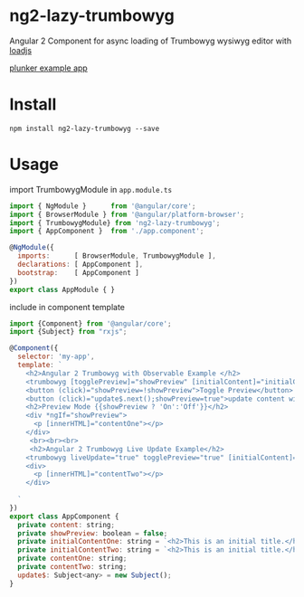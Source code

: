 # ng2-lazy-trumbowyg
Angular 2 Component for async loading of Trumbowyg wysiwyg editor with [loadjs](https://github.com/muicss/loadjs)

[plunker example app](https://plnkr.co/edit/dirpKmLNalUmz0mpdrk7?p=preview) 

# Install
`
npm install ng2-lazy-trumbowyg --save
`

# Usage
import TrumbowygModule in `app.module.ts`
```javascript
import { NgModule }      from '@angular/core';
import { BrowserModule } from '@angular/platform-browser';
import { TrumbowygModule} from 'ng2-lazy-trumbowyg';
import { AppComponent }  from './app.component';

@NgModule({
  imports:      [ BrowserModule, TrumbowygModule ],
  declarations: [ AppComponent ],
  bootstrap:    [ AppComponent ]
})
export class AppModule { }
```

include <trumbowyg> in component template
```javascript
import {Component} from '@angular/core';
import {Subject} from "rxjs";

@Component({
  selector: 'my-app',
  template: `
    <h2>Angular 2 Trumbowyg with Observable Example </h2>
    <trumbowyg [togglePreview]="showPreview" [initialContent]="initialContentOne" [update]="update$" (savedContent)="contentOne=$event"></trumbowyg>
    <button (click)="showPreview=!showPreview">Toggle Preview</button>
    <button (click)="update$.next();showPreview=true">update content with observable</button>
    <h2>Preview Mode {{showPreview ? 'On':'Off'}}</h2>
    <div *ngIf="showPreview">
      <p [innerHTML]="contentOne"></p>
    </div>
     <br><br><br>
     <h2>Angular 2 Trumbowyg Live Update Example</h2>
    <trumbowyg liveUpdate="true" togglePreview="true" [initialContent]="initialContentTwo" (savedContent)="contentTwo=$event"></trumbowyg>
    <div>
      <p [innerHTML]="contentTwo"></p>
    </div>
     
  `
})
export class AppComponent {
  private content: string;
  private showPreview: boolean = false;
  private initialContentOne: string = `<h2>This is an initial title.</h2><p>This is an initial content.</p><p><img src="https://angular.io/resources/images/logos/standard/shield-large.png" alt=""><br></p><p><br></p>`
  private initialContentTwo: string = `<h2>This is an initial title.</h2><p>This is an initial content.</p><p><img src="https://angular.io/resources/images/logos/standard/shield-large.png" alt=""><br></p><p><br></p>`
  private contentOne: string;
  private contentTwo: string;
  update$: Subject<any> = new Subject();
}
```